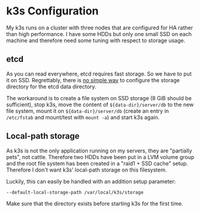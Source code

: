 # k3s Configuration

My k3s runs on a cluster with three nodes that are configured for HA 
rather than high performance. I have some HDDs but only one small SSD 
on each machine and therefore need some tuning with respect to storage 
usage.

## etcd

As you can read everywhere, etcd requires fast storage. So we have
to put it on SSD. Regrettably, there is 
[no simple way](https://github.com/k3s-io/k3s/issues/6992) to configure
the storage directory for the etcd data directory.

The workaround is to create a file system on SSD storage (8 GiB should
be sufficient), stop k3s, move the content of `${data-dir}/server/db`
to the new file system, mount it on `${data-dir}/server/db` (create
an entry in `/etc/fstab` and mount/test with `mount -a`) and start k3s again.

## Local-path storage

As k3s is not the only application running on my servers, they are
"partially pets", not cattle. Therefore two HDDs have been put in a
LVM volume group and the root file system has been created in
a "raid1 + SSD cache" setup. Therefore I don't want k3s' local-path
storage on this filesystem.

Luckily, this can easily be handled with an addition setup parameter:

```
--default-local-storage-path /var/local/k3s/storage
```

Make sure that the directory exists before starting k3s for the first
time.
